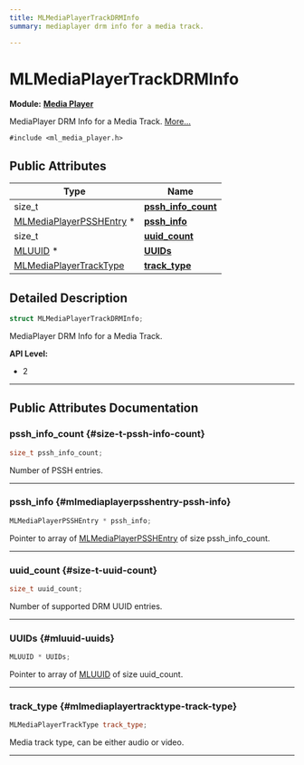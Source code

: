 ```yaml
---
title: MLMediaPlayerTrackDRMInfo
summary: mediaplayer drm info for a media track. 

---
```


# MLMediaPlayerTrackDRMInfo

**Module:** **[Media Player](/versioned_docs/version-22-Feb-2023/api-ref/api/Modules/group___media_player/group___media_player.md)**



MediaPlayer DRM Info for a Media Track.  [More...](#detailed-description)


`#include <ml_media_player.h>`

## Public Attributes

| Type           | Name           |
| -------------- | -------------- |
| size_t | **[pssh_info_count](/versioned_docs/version-22-Feb-2023/api-ref/api/Modules/group___media_player/struct_m_l_media_player_track_d_r_m_info.md#size-t-pssh-info-count)**  |
| [MLMediaPlayerPSSHEntry](/versioned_docs/version-22-Feb-2023/api-ref/api/Modules/group___media_player/group___media_player.md#mlpsshentry-mlmediaplayerpsshentry) * | **[pssh_info](/versioned_docs/version-22-Feb-2023/api-ref/api/Modules/group___media_player/struct_m_l_media_player_track_d_r_m_info.md#mlmediaplayerpsshentry-pssh-info)**  |
| size_t | **[uuid_count](/versioned_docs/version-22-Feb-2023/api-ref/api/Modules/group___media_player/struct_m_l_media_player_track_d_r_m_info.md#size-t-uuid-count)**  |
| [MLUUID](/versioned_docs/version-22-Feb-2023/api-ref/api/Modules/group___common/struct_m_l_u_u_i_d.md) * | **[UUIDs](/versioned_docs/version-22-Feb-2023/api-ref/api/Modules/group___media_player/struct_m_l_media_player_track_d_r_m_info.md#mluuid-uuids)**  |
| [MLMediaPlayerTrackType](/versioned_docs/version-22-Feb-2023/api-ref/api/Modules/group___media_player/group___media_player.md#enums-mlmediaplayertracktype) | **[track_type](/versioned_docs/version-22-Feb-2023/api-ref/api/Modules/group___media_player/struct_m_l_media_player_track_d_r_m_info.md#mlmediaplayertracktype-track-type)**  |

## Detailed Description

```cpp
struct MLMediaPlayerTrackDRMInfo;
```

MediaPlayer DRM Info for a Media Track. 




**API Level:**
  * 2 




-----------
## Public Attributes Documentation

### pssh_info_count {#size-t-pssh-info-count}

```cpp
size_t pssh_info_count;
```


Number of PSSH entries. 





-----------

### pssh_info {#mlmediaplayerpsshentry-pssh-info}

```cpp
MLMediaPlayerPSSHEntry * pssh_info;
```


Pointer to array of [MLMediaPlayerPSSHEntry](/versioned_docs/version-22-Feb-2023/api-ref/api/Modules/group___media_player/group___media_player.md#mlpsshentry-mlmediaplayerpsshentry) of size pssh_info_count. 





-----------

### uuid_count {#size-t-uuid-count}

```cpp
size_t uuid_count;
```


Number of supported DRM UUID entries. 





-----------

### UUIDs {#mluuid-uuids}

```cpp
MLUUID * UUIDs;
```


Pointer to array of [MLUUID](/versioned_docs/version-22-Feb-2023/api-ref/api/Modules/group___common/struct_m_l_u_u_i_d.md) of size uuid_count. 





-----------

### track_type {#mlmediaplayertracktype-track-type}

```cpp
MLMediaPlayerTrackType track_type;
```


Media track type, can be either audio or video. 





-----------


